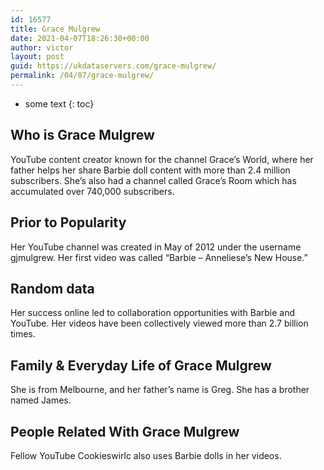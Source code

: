 ```yaml
---
id: 16577
title: Grace Mulgrew
date: 2021-04-07T18:26:30+00:00
author: victor
layout: post
guid: https://ukdataservers.com/grace-mulgrew/
permalink: /04/07/grace-mulgrew/
---
```


* some text
{: toc}


## Who is Grace Mulgrew



YouTube content creator known for the channel Grace&#8217;s World, where her father helps her share Barbie doll content with more than 2.4 million subscribers. She&#8217;s also had a channel called Grace&#8217;s Room which has accumulated over 740,000 subscribers.

                
                
                
## Prior to Popularity



Her YouTube channel was created in May of 2012 under the username gjmulgrew. Her first video was called &#8220;Barbie &#8211; Anneliese&#8217;s New House.&#8221;

                
                
                
## Random data



Her success online led to collaboration opportunities with Barbie and YouTube. Her videos have been collectively viewed more than 2.7 billion times.

                
                
                
## Family & Everyday Life of Grace Mulgrew



She is from Melbourne, and her father&#8217;s name is Greg. She has a brother named James.

                
                
                
## People Related With Grace Mulgrew



Fellow YouTube Cookieswirlc also uses Barbie dolls in her videos.

                
              
            
          
          
          